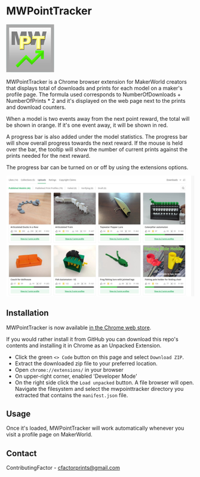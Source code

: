 # MWPointTracker
![image](images/icon-128.png)

MWPointTracker is a Chrome browser extension for MakerWorld creators that displays total of downloads and prints for each model on a maker's profile page. The formula used corresponds to NumberOfDownloads + NumberOfPrints * 2 and it's displayed on the web page next to the prints and download counters.

When a model is two events away from the next point reward, the total will be shown in orange. If it's one event away, it will be shown in red.

A progress bar is also added under the model statistics. The progress bar will show overall progress towards the next reward. If the mouse is held over the bar, the tooltip will show the number of current prints against the prints needed for the next reward.

The progress bar can be turned on or off by using the extensions options.

![image](example.jpg)

## Installation
MWPointTracker is now available [in the Chrome web store](https://chromewebstore.google.com/detail/cgehmglfpdcjmgngacemcabihfplgkki).

If you would rather install it from GitHub you can download this repo's contents and installing it in Chrome as an Unpacked Extension.

- Click the green `<> Code` button on this page and select `Download ZIP`.
- Extract the downloaded zip file to your preferred location.
- Open `chrome://extensions/` in your browser
- On upper-right corner, enabled 'Developer Mode'
- On the right side click the `Load unpacked` button. A file browser will open. Navigate the filesystem and select the mwpointtracker directory you extracted that contains the `manifest.json` file.

## Usage
Once it's loaded, MWPointTracker will work automatically whenever you visit a profile page on MakerWorld.

## Contact
ContributingFactor - cfactorprints@gmail.com
